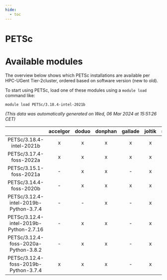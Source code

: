 ```yaml
---
hide:
  - toc
---
```


PETSc
=====

# Available modules


The overview below shows which PETSc installations are available per HPC-UGent Tier-2cluster, ordered based on software version (new to old).

To start using PETSc, load one of these modules using a `module load` command like:

```shell
module load PETSc/3.18.4-intel-2021b
```

*(This data was automatically generated on Wed, 06 Mar 2024 at 15:51:26 CET)*  

| |accelgor|doduo|donphan|gallade|joltik|skitty|
| :---: | :---: | :---: | :---: | :---: | :---: | :---: |
|PETSc/3.18.4-intel-2021b|x|x|x|x|x|x|
|PETSc/3.17.4-foss-2022a|x|x|x|x|x|x|
|PETSc/3.15.1-foss-2021a|-|x|x|-|x|x|
|PETSc/3.14.4-foss-2020b|-|x|x|x|x|x|
|PETSc/3.12.4-intel-2019b-Python-3.7.4|-|-|x|-|x|-|
|PETSc/3.12.4-intel-2019b-Python-2.7.16|-|x|x|-|x|x|
|PETSc/3.12.4-foss-2020a-Python-3.8.2|-|x|x|-|x|x|
|PETSc/3.12.4-foss-2019b-Python-3.7.4|x|x|x|-|x|x|
